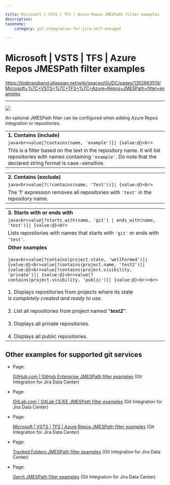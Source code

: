 ```yaml
---

title: Microsoft | VSTS | TFS | Azure Repos JMESPath filter examples
description:
taxonomy:
    category: git-integration-for-jira-self-managed

---
```


# Microsoft | VSTS | TFS | Azure Repos JMESPath filter examples

<https://bigbrassband.atlassian.net/wiki/spaces/GIJDC/pages/1352663519/Microsoft+%7C+VSTS+%7C+TFS+%7C+Azure+Repos+JMESPath+filter+examples>

* * *

![](https://bigbrassband.atlassian.net/wiki/download/thumbnails/1352663519/azure2.png?version=1&modificationDate=1615471241670&cacheVersion=1&api=v2&width=340&height=57)

An optional JMESPath filter can be configured when adding Azure Repos integration or repositories.

|     |
| --- |
| **1\. Contains (include)** |
| ```java<br>value[?contains(name, 'example')]\| {value:@}<br>``` |
| This is a filter based on the text in the repository name. It will list repositories with names containing `'example'`. Do note that the declared string format is case-sensitive. |

|     |
| --- |
| **2\. Contains (exclude)** |
| ```java<br>value[?(!contains(name, 'Test'))]\| {value:@}<br>``` |
| The '**!**' expression removes all repositories with `'test'` in the repository name. |

|     |
| --- |
| **3\. Starts with or ends with** |
| ```java<br>value[?starts_with(name, 'git') \| ends_with(name, 'test')]\| {value:@}<br>``` |
| Lists repositories with names that starts with `'git'` or ends with `'test'`. |
| **Other examples**<br><br>```java<br>value[?contains(project.state, 'wellFormed')]\| {value:@}<br>value[?contains(project.name, 'test2')]\| {value:@}<br>value[?contains(project.visibility, 'private')]\| {value:@}<br>value[?contains(project.visibility, 'public')]\| {value:@}<br><br>```<br><br>1.  Displays repositories from projects where its state is _completely created and ready to use_.<br>    <br>2.  List all repositories from project named "_**test2**_".<br>    <br>3.  Displays all private repositories.<br>    <br>4.  Displays all public repositories. |

## Other examples for supported git services

*   Page:
    
    [GitHub.com | GitHub Enterprise JMESPath filter examples](/wiki/spaces/GIJDC/pages/1353482464/GitHub.com+%7C+GitHub+Enterprise+JMESPath+filter+examples) (Git Integration for Jira Data Center)
    
*   Page:
    
    [GitLab.com | GitLab CE/EE JMESPath filter examples](/wiki/spaces/GIJDC/pages/1352663492) (Git Integration for Jira Data Center)
    
*   Page:
    
    [Microsoft | VSTS | TFS | Azure Repos JMESPath filter examples](/wiki/spaces/GIJDC/pages/1352663519/Microsoft+%7C+VSTS+%7C+TFS+%7C+Azure+Repos+JMESPath+filter+examples) (Git Integration for Jira Data Center)
    
*   Page:
    
    [Tracked Folders JMESPath filter examples](/wiki/spaces/GIJDC/pages/1349452162/Tracked+Folders+JMESPath+filter+examples) (Git Integration for Jira Data Center)
    
*   Page:
    
    [Gerrit JMESPath filter examples](/wiki/spaces/GIJDC/pages/1897431057/Gerrit+JMESPath+filter+examples) (Git Integration for Jira Data Center)
